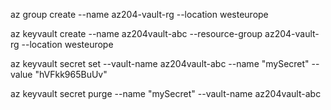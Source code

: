 ﻿az group create --name az204-vault-rg --location westeurope

az keyvault create --name az204vault-abc --resource-group az204-vault-rg --location westeurope

az keyvault secret set --vault-name az204vault-abc --name "mySecret" --value "hVFkk965BuUv"

az keyvault secret purge --name "mySecret" --vault-name az204vault-abc
